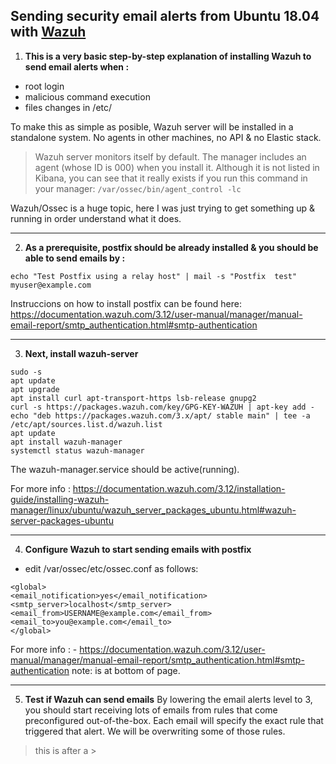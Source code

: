 

## Sending security email alerts from Ubuntu 18.04 with [Wazuh](https://wazuh.com/)  

1. **This is a very basic step-by-step explanation of installing Wazuh to send email alerts when :**
* root login
* malicious command execution
* files changes in /etc/

To make this as simple as posible, Wazuh server will be installed in a standalone system. No agents in other machines, no API & no Elastic stack.
> Wazuh server monitors itself by default. The manager includes an agent (whose ID is 000) when you install it. Although it is not listed in Kibana, you can see that it really exists if you run this command in your manager: `/var/ossec/bin/agent_control -lc`

Wazuh/Ossec is a huge topic, here I was just trying to get something up & running in order understand what it does.

---
2. **As a prerequisite, postfix should be already installed & you should be able to send emails by :** 

```
echo "Test Postfix using a relay host" | mail -s "Postfix  test" myuser@example.com
```

Instruccions on how to install postfix can be found here: https://documentation.wazuh.com/3.12/user-manual/manager/manual-email-report/smtp_authentication.html#smtp-authentication

---
3. **Next, install wazuh-server**

```
sudo -s
apt update
apt upgrade
apt install curl apt-transport-https lsb-release gnupg2
curl -s https://packages.wazuh.com/key/GPG-KEY-WAZUH | apt-key add -
echo "deb https://packages.wazuh.com/3.x/apt/ stable main" | tee -a /etc/apt/sources.list.d/wazuh.list
apt update
apt install wazuh-manager
systemctl status wazuh-manager
```
The wazuh-manager.service should be active(running).

For more info : https://documentation.wazuh.com/3.12/installation-guide/installing-wazuh-manager/linux/ubuntu/wazuh_server_packages_ubuntu.html#wazuh-server-packages-ubuntu

---
4. **Configure Wazuh to start sending emails with postfix**

* edit /var/ossec/etc/ossec.conf as follows:
```
<global>
<email_notification>yes</email_notification>
<smtp_server>localhost</smtp_server>
<email_from>USERNAME@example.com</email_from>
<email_to>you@example.com</email_to>
</global>
```
For more info : - https://documentation.wazuh.com/3.12/user-manual/manager/manual-email-report/smtp_authentication.html#smtp-authentication note: is at bottom of page.

---
5. **Test if Wazuh can send emails**
By lowering the email alerts level to 3, you should start receiving lots of emails from rules that come preconfigured out-of-the-box. Each email will specify the exact rule that triggered that alert.  We will be overwriting some of those rules. 
> this is after a >



